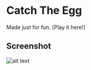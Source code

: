 # Catch The Egg
Made just for fun. [Play it here!]

## Screenshot
![alt text](https://raw.githubusercontent.com/shtange/catch-the-egg/master/catch-the-egg-screen.jpg "Catch The Egg")

